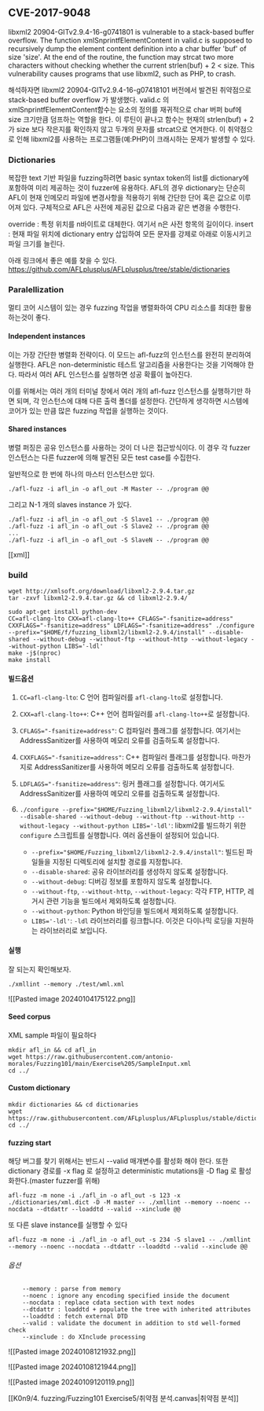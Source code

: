 ## CVE-2017-9048 
libxml2 20904-GITv2.9.4-16-g0741801 is vulnerable to a stack-based buffer overflow. The function xmlSnprintfElementContent in valid.c is supposed to recursively dump the element content definition into a char buffer 'buf' of size 'size'. At the end of the routine, the function may strcat two more characters without checking whether the current strlen(buf) + 2 < size. This vulnerability causes programs that use libxml2, such as PHP, to crash.

해석하자면 libxml2 20904-GITv2.9.4-16-g07418101 버전에서 발견된 취약점으로 stack-based buffer overflow 가 발생했다. valid.c 의 xmlSnprintfElementContent함수는 요소의 정의를 재귀적으로 char 버퍼 buf에 size 크기만큼 덤프하는 역할을 한다.
이 루틴이 끝나고 함수는 현재의 strlen(buf) + 2 가 size 보다 작은지를 확인하지 않고 두개의 문자를 strcat으로 연겨한다. 이 취약점으로 인해 libxml2를 사용하는 프로그램들(예:PHP)이 크래시하는 문제가 발생할 수 있다.

### Dictionaries

복잡한 text 기반 파일을 fuzzing하려면 basic syntax token의 list를 dictionary에 포함하여 미리 제공하는 것이 fuzzer에 유용하다. 
AFL의 경우 dictionary는 단순히 AFL이 현재 인메모리 파일에 변경사항을 적용하기 위해 간단한 단어 혹은 값으로 이루어져 있다. 구체적으로 AFL은 사전에 제공된 값으로 다음과 같은 변경을 수행한다.

override : 특정 위치를 n바이트로 대체한다. 여기서 n은 사전 항목의 길이이다.
insert : 현재 파일 위치에 dictionary entry 삽입하여 모든 문자를 강제로 아래로 이동시키고 파일 크기를 늘린다.

아래 링크에서 좋은 예를 찾을 수 있다.
https://github.com/AFLplusplus/AFLplusplus/tree/stable/dictionaries

### Paralellization
멀티 코어 시스템이 있는 경우 fuzzing 작업을 병렬화하여 CPU 리소스를 최대한 활용하는것이 좋다.

#### Independent instances
이는 가장 간단한 병렬화 전략이다. 이 모드는 afl-fuzz의 인스턴스를 완전히 분리하여 실행한다.
AFL은 non-deterministic 테스트 알고리즘을 사용한다는 것을 기억해야 한다. 따라서 여러 AFL 인스턴스를 실행하면 성공 확률이 높아진다.

이를 위해서는 여러 개의 터미널 창에서 여러 개의 afl-fuzz 인스턴스를 실행하기만 하면 되며, 각 인스턴스에 대해 다른 출력 폴더를 설정한다. 간단하게 생각하면 시스템에 코어가 있는 만큼 많은 fuzzing 작업을 실행하는 것이다.

#### Shared instances
병렬 퍼징은 공유 인스턴스를 사용하는 것이 더 나은 접근방식이다. 이 경우 각 fuzzer 인스턴스는 다른 fuzzer에 의해 발견된 모든 test case를 수집한다.

일반적으로 한 번에 하나의 마스터 인스턴스만 있다.

```
./afl-fuzz -i afl_in -o afl_out -M Master -- ./program @@
```

그리고 N-1 개의 slaves instance 가 있다.

```
./afl-fuzz -i afl_in -o afl_out -S Slave1 -- ./program @@
./afl-fuzz -i afl_in -o afl_out -S Slave2 -- ./program @@
...
./afl-fuzz -i afl_in -o afl_out -S SlaveN -- ./program @@
```

[[xml]]

### build
```
wget http://xmlsoft.org/download/libxml2-2.9.4.tar.gz
tar -zxvf libxml2-2.9.4.tar.gz && cd libxml2-2.9.4/
```

```
sudo apt-get install python-dev
CC=afl-clang-lto CXX=afl-clang-lto++ CFLAGS="-fsanitize=address" CXXFLAGS="-fsanitize=address" LDFLAGS="-fsanitize=address" ./configure --prefix="$HOME/f/fuzzing_libxml2/libxml2-2.9.4/install" --disable-shared --without-debug --without-ftp --without-http --without-legacy --without-python LIBS='-ldl'
make -j$(nproc)
make install
```

#### 빌드옵션
1. `CC=afl-clang-lto`: C 언어 컴파일러를 `afl-clang-lto`로 설정합니다. 
2. `CXX=afl-clang-lto++`: C++ 언어 컴파일러를 `afl-clang-lto++`로 설정합니다.
3. `CFLAGS="-fsanitize=address"`: C 컴파일러 플래그를 설정합니다. 여기서는 AddressSanitizer를 사용하여 메모리 오류를 검출하도록 설정합니다.
4. `CXXFLAGS="-fsanitize=address"`: C++ 컴파일러 플래그를 설정합니다. 마찬가지로 AddressSanitizer를 사용하여 메모리 오류를 검출하도록 설정합니다.
5. `LDFLAGS="-fsanitize=address"`: 링커 플래그를 설정합니다. 여기서도 AddressSanitizer를 사용하여 메모리 오류를 검출하도록 설정합니다.
6. `./configure --prefix="$HOME/Fuzzing_libxml2/libxml2-2.9.4/install" --disable-shared --without-debug --without-ftp --without-http --without-legacy --without-python LIBS='-ldl'`: libxml2를 빌드하기 위한 `configure` 스크립트를 실행합니다. 여러 옵션들이 설정되어 있습니다.
    
    - `--prefix="$HOME/Fuzzing_libxml2/libxml2-2.9.4/install"`: 빌드된 파일들을 지정된 디렉토리에 설치할 경로를 지정합니다.
    - `--disable-shared`: 공유 라이브러리를 생성하지 않도록 설정합니다.
    - `--without-debug`: 디버깅 정보를 포함하지 않도록 설정합니다.
    - `--without-ftp`, `--without-http`, `--without-legacy`: 각각 FTP, HTTP, 레거시 관련 기능을 빌드에서 제외하도록 설정합니다.
    - `--without-python`: Python 바인딩을 빌드에서 제외하도록 설정합니다.
    - `LIBS='-ldl'`: `-ldl` 라이브러리를 링크합니다. 이것은 다이나믹 로딩을 지원하는 라이브러리로 보입니다.


#### 실행
잘 되는지 확인해보자.

```
./xmllint --memory ./test/wml.xml
```
![[Pasted image 20240104175122.png]]

#### Seed corpus
XML sample 파일이 필요하다

```
mkdir afl_in && cd afl_in
wget https://raw.githubusercontent.com/antonio-morales/Fuzzing101/main/Exercise%205/SampleInput.xml
cd ../
```

#### Custom dictionary
```
mkdir dictionaries && cd dictionaries
wget https://raw.githubusercontent.com/AFLplusplus/AFLplusplus/stable/dictionaries/xml.dict
cd ../
```


#### fuzzing start
해당 버그를 찾기 위해서는 반드시 --valid 매개변수를 활성화 해야 한다. 또한 dictionary 경로를 -x flag 로 설정하고 deterministic mutations을 -D flag 로 활성화한다.(master fuzzer를 위해)

```
afl-fuzz -m none -i ./afl_in -o afl_out -s 123 -x ./dictionaries/xml.dict -D -M master -- ./xmllint --memory --noenc --nocdata --dtdattr --loaddtd --valid --xinclude @@
```
또 다른 slave instance를 실행할 수 있다
```
afl-fuzz -m none -i ./afl_in -o afl_out -s 234 -S slave1 -- ./xmllint --memory --noenc --nocdata --dtdattr --loaddtd --valid --xinclude @@
```

###### 옵션
        --memory : parse from memory
        --noenc : ignore any encoding specified inside the document
        --nocdata : replace cdata section with text nodes
        --dtdattr : loaddtd + populate the tree with inherited attributes
        --loaddtd : fetch external DTD
        --valid : validate the document in addition to std well-formed check
        --xinclude : do XInclude processing





![[Pasted image 20240108121932.png]]

![[Pasted image 20240108121944.png]]

![[Pasted image 20240109120119.png]]

[[K0n9/4. fuzzing/Fuzzing101 Exercise5/취약점 분석.canvas|취약점 분석]]
